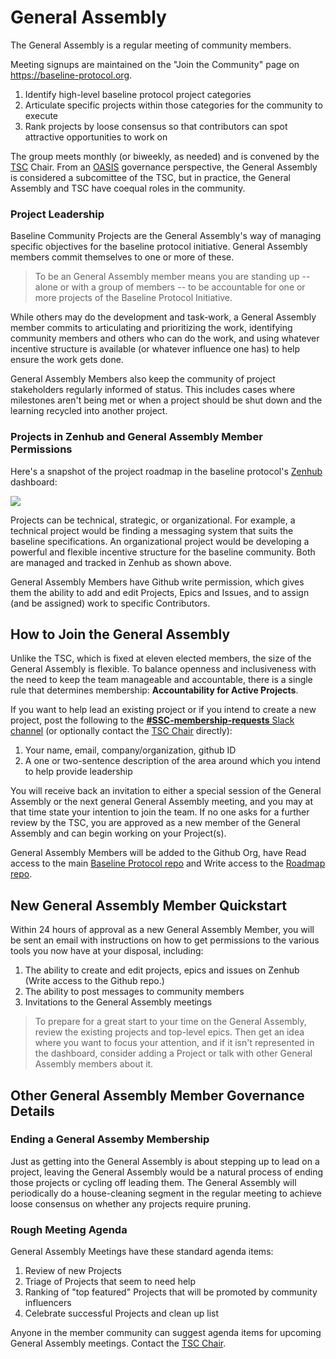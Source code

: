 # General Assembly

The General Assembly is a regular meeting of community members.&#x20;

Meeting signups are maintained on the "Join the Community" page on https://baseline-protocol.org.

1. Identify high-level baseline protocol project categories
2. Articulate specific projects within those categories for the community to execute
3. Rank projects by loose consensus so that contributors can spot attractive opportunities to work on

The group meets monthly (or biweekly, as needed) and is convened by the [TSC](../../governance/technical-steering-committee.md) Chair. From an [OASIS](https://oasis-open-projects.org) governance perspective, the General Assembly is considered a subcomittee of the TSC, but in practice, the General Assembly and TSC have coequal roles in the community.

### Project Leadership <a href="project-leadership" id="project-leadership"></a>

Baseline Community Projects are the General Assembly's way of managing specific objectives for the baseline protocol initiative. General Assembly members commit themselves to one or more of these.

> To be an General Assembly member means you are standing up -- alone or with a group of members -- to be accountable for one or more projects of the Baseline Protocol Initiative.

While others may do the development and task-work, a General Assembly member commits to articulating and prioritizing the work, identifying community members and others who can do the work, and using whatever incentive structure is available (or whatever influence one has) to help ensure the work gets done.

General Assembly Members also keep the community of project stakeholders regularly informed of status. This includes cases where milestones aren't being met or when a project should be shut down and the learning recycled into another project.

### Projects in Zenhub and General Assembly Member Permissions <a href="projects-in-zenhub-and-ssc-member-permissions" id="projects-in-zenhub-and-ssc-member-permissions"></a>

Here's a snapshot of the project roadmap in the baseline protocol's [Zenhub](https://app.zenhub.com/workspaces/baseline-5e713dc4f555144d9d6d17f6/roadmap) dashboard:

![](https://gblobscdn.gitbook.com/assets%2F-M2ZgeO6\_fLS5V\_kJ073%2F-M4WmsAd1FC8MfWpfwWt%2F-M4WxBIfKUgEsVA0yIYO%2Fimage.png?alt=media\&token=644fe218-71ea-4801-ad02-8ae7bb16f35c)

Projects can be technical, strategic, or organizational. For example, a technical project would be finding a messaging system that suits the baseline specifications. An organizational project would be developing a powerful and flexible incentive structure for the baseline community. Both are managed and tracked in Zenhub as shown above.

General Assembly Members have Github write permission, which gives them the ability to add and edit Projects, Epics and Issues, and to assign (and be assigned) work to specific Contributors.

## How to Join the General Assembly <a href="how-to-join-the-ssc" id="how-to-join-the-ssc"></a>

Unlike the TSC, which is fixed at eleven elected members, the size of the General Assembly is flexible. To balance openness and inclusiveness with the need to keep the team manageable and accountable, there is a single rule that determines membership: **Accountability for Active Projects**.

If you want to help lead an existing project or if you intend to create a new project, post the following to the [**#SSC-membership-requests** Slack channel](https://ethereum-baseline.slack.com/archives/C012AAD3Z60) (or optionally contact the [TSC Chair](./#your-provisional-chair) directly):

1. Your name, email, company/organization, github ID
2. A one or two-sentence description of the area around which you intend to help provide leadership

You will receive back an invitation to either a special session of the General Assembly or the next general General Assembly meeting, and you may at that time state your intention to join the team. If no one asks for a further review by the TSC, you are approved as a new member of the General Assembly and can begin working on your Project(s).

General Assembly Members will be added to the Github Org, have Read access to the main [Baseline Protocol repo](https://github.com/ethereum-oasis/baseline) and Write access to the [Roadmap repo](https://github.com/ethereum-oasis/baseline-roadmap).

## New General Assembly Member Quickstart <a href="new-ssc-member-quickstart" id="new-ssc-member-quickstart"></a>

Within 24 hours of approval as a new General Assembly Member, you will be sent an email with instructions on how to get permissions to the various tools you now have at your disposal, including:

1. The ability to create and edit projects, epics and issues on Zenhub (Write access to the Github repo.)
2. The ability to post messages to community members
3. Invitations to the General Assembly meetings

> To prepare for a great start to your time on the General Assembly, review the existing projects and top-level epics. Then get an idea where you want to focus your attention, and if it isn't represented in the dashboard, consider adding a Project or talk with other General Assembly members about it.

## Other General Assembly Member Governance Details <a href="other-ssc-member-governance-details" id="other-ssc-member-governance-details"></a>

### Ending a General Assemby Membership <a href="ending-an-ssc-membership" id="ending-an-ssc-membership"></a>

Just as getting into the General Assembly is about stepping up to lead on a project, leaving the General Assembly would be a natural process of ending those projects or cycling off leading them. The General Assembly will periodically do a house-cleaning segment in the regular meeting to achieve loose consensus on whether any projects require pruning.

### Rough Meeting Agenda <a href="rough-meeting-agenda" id="rough-meeting-agenda"></a>

General Assembly Meetings have these standard agenda items:

1. Review of new Projects
2. Triage of Projects that seem to need help
3. Ranking of "top featured" Projects that will be promoted by community influencers
4. Celebrate successful Projects and clean up list

Anyone in the member community can suggest agenda items for upcoming General Assembly meetings. Contact the [TSC Chair](./#your-provisional-chair).

​

